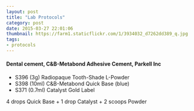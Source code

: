 ```yaml
---
layout: post
title: "Lab Protocols"
category: post
date: 2015-03-27 22:01:06
thumbnail: https://farm1.staticflickr.com/1/3934032_d7262dd389_q.jpg
tags:
- protocols
---
```


#### Dental cement, C&B-Metabond Adhesive Cement, Parkell Inc
- S396 (3g) Radiopaque Tooth-Shade L-Powder
- S398 (10ml) C&B-Metabond Quick Base (blue)
- S371 (0.7ml) Catalyst Gold Label

4 drops Quick Base + 1 drop Catalyst + 2 scoops Powder
